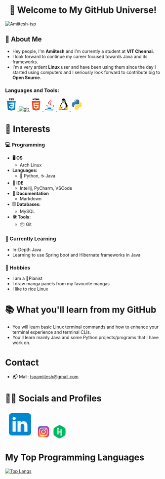 <div align="center"> 
  
# 🌌 Welcome to My GitHub Universe! 
</div>
<p align="left"> <img src="https://komarev.com/ghpvc/?username=Amiitesh-tsp&label=Profile%20views&color=0e75b6&style=flat" alt="Amiitesh-tsp" /> </p>


## 🚀 About Me
- Hey people, I'm **Amiitesh** and I'm currently a student at **VIT Chennai**.
- I look forward to continue my career focused towards Java and its frameworks.
- I'm a very ardent **Linux** user and have been using them since the day I started using computers and I seriously look forward to contribute big to **Open Source**.

<h3 align="left">Languages and Tools:</h3>
<p align="left"> <a href="https://www.w3schools.com/css/" target="_blank" rel="noreferrer"> <img src="https://raw.githubusercontent.com/devicons/devicon/master/icons/css3/css3-original-wordmark.svg" alt="css3" width="40" height="40"/> </a> <a href="https://git-scm.com/" target="_blank" rel="noreferrer"> <img src="https://www.vectorlogo.zone/logos/git-scm/git-scm-icon.svg" alt="git" width="40" height="40"/> </a> <a href="https://www.w3.org/html/" target="_blank" rel="noreferrer"> <img src="https://raw.githubusercontent.com/devicons/devicon/master/icons/html5/html5-original-wordmark.svg" alt="html5" width="40" height="40"/> </a> <a href="https://www.java.com" target="_blank" rel="noreferrer"> <img src="https://raw.githubusercontent.com/devicons/devicon/master/icons/java/java-original.svg" alt="java" width="40" height="40"/> </a> <a href="https://www.linux.org/" target="_blank" rel="noreferrer"> <img src="https://raw.githubusercontent.com/devicons/devicon/master/icons/linux/linux-original.svg" alt="linux" width="40" height="40"/> </a> <a href="https://www.python.org" target="_blank" rel="noreferrer"> <img src="https://raw.githubusercontent.com/devicons/devicon/master/icons/python/python-original.svg" alt="python" width="40" height="40"/> </a> </p>

# 🌟 Interests

### 💻 Programming
- **🖥️ OS**
  - Arch Linux
- **Languages:** 
  - 🐍 Python, ☕️ Java
- **📜 IDE**
  - Intellij, PyCharm, VSCode
- **📄 Documentation**
  - Markdown
- **🗄️ Databases:** 
  - MySQL
- **🛠️ Tools:** 
  - 📦 Git
 ### 🌱 Currently Learning
 - In-Depth Java
 - Learning to use Spring boot and Hibernate frameworks in Java
 ### 🎨 Hobbies
 - I am a 🎹Pianist
 - I draw manga panels from my favourite mangas
 - I like to rice Linux

# 📚 What you'll learn from my GitHub
- You will learn basic Linux terminal commands and how to enhance your terminal experience and terminal CLIs.
- You'll learn mainly Java and some Python projects/programs that I have work on.

# Contact
- 📬 Mail: tspamiitesh@gmail.com

# 👨‍💻 Socials and Profiles
[![LinkedIn](linkedin.svg)](https://www.linkedin.com/in/amiitesh-pradeep-kumar-582bb831a/)
[![Instagram](instagram.png)](https://www.instagram.com/tspamiitesh/)
[![HackerRank](hackerrank1.png)](https://www.hackerrank.com/profile/tspamiitesh)



# My Top Programming Languages

[![Top Langs](https://github-readme-stats.vercel.app/api/top-langs/?username=amiitesh-tsp&layout=compact)](https://github.com/amiitesh-tsp)
